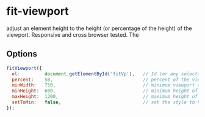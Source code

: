 # fit-viewport
adjust an element height to the height (or percentage of the height) of the viewport. Responsive and cross browser tested. The 


## Options

````javascript
fitViewport({
  el:         document.getElementById('fitVp'),   // Id (or any selector) of the target element
  percent:    50,                                 // percent of the viewport height the element will cover
  minWidth:   750,                                // minimum viewport width for the plugin to work
  minHeight:  600,                                // minimum height of the viewport for the plugin to work
  maxHeight:  1200,                               // maximum height of the viewport for the plugin to work
  setToMin:   false,                              // set the style to height or min-height
});
````
